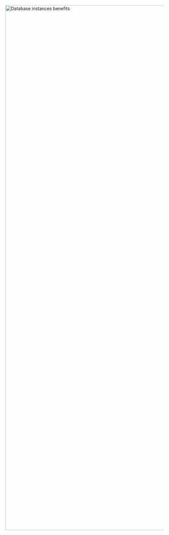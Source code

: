 <img width="1667" alt="Database instances benefits" src="https://user-images.githubusercontent.com/29928837/79870085-16b90980-83eb-11ea-9833-cddbdb5786bc.png">
